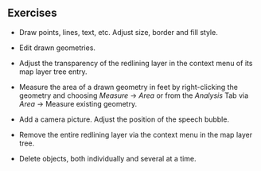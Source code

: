 ## Exercises

- Draw points, lines, text, etc. Adjust size, border and fill style.

- Edit drawn geometries.

- Adjust the transparency of the redlining layer in the context menu of its map layer tree entry.

- Measure the area of a drawn geometry in feet by right-clicking the geometry and choosing *Measure* → *Area* or from the *Analysis* Tab via *Area* → Measure existing geometry.

- Add a camera picture. Adjust the position of the speech bubble.

- Remove the entire redlining layer via the context menu in the map layer tree.

- Delete objects, both individually and several at a time.

